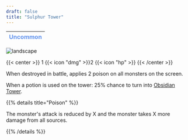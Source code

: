 ```yaml
---
draft: false
title: "Sulphur Tower"
---
```

| <span style="color:CornflowerBlue"> Uncommon </span> |
|--------|

![landscape](/images/towers/towerS_55.png)

{{< center >}}
1 {{< icon "dmg" >}}2 {{< icon "hp" >}}
{{< /center >}}

When destroyed in battle, applies 2 poison on all monsters on the screen.

When a potion is used on the tower: 25% chance to turn into [Obsidian Tower](/towers/obsidian-tower).

{{% details title="Poison" %}}

The monster's attack is reduced by X and the monster takes X more damage from all sources.

{{% /details %}}